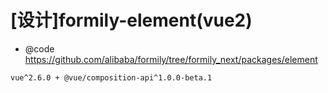 # [设计]formily-element(vue2)

- @code https://github.com/alibaba/formily/tree/formily_next/packages/element

```
vue^2.6.0 + @vue/composition-api^1.0.0-beta.1
```